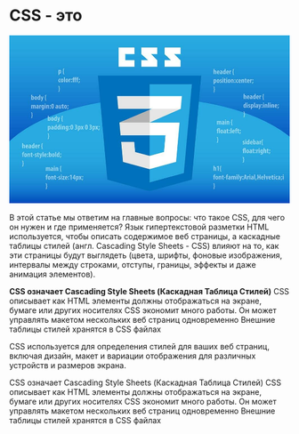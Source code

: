 # CSS - это
![Alt for Imsage](../css/images/CSS3.jpeg)

В этой статье мы ответим на главные вопросы: что такое CSS, для чего он нужен и где применяется? Язык гипертекстовой разметки HTML используется, чтобы описать содержимое веб страницы, а каскадные таблицы стилей (англ. Cascading Style Sheets - CSS) влияют на то, как эти страницы будут выглядеть (цвета, шрифты, фоновые изображения, интервалы между строками, отступы, границы, эффекты и даже анимация элементов).

<b>CSS означает Cascading Style Sheets (Каскадная Таблица Стилей)</b>
CSS описывает как HTML элементы должны отображаться на экране, бумаге или других носителях
CSS экономит много работы. Он может управлять макетом нескольких веб страниц одновременно
Внешние таблицы стилей хранятся в CSS файлах

CSS используется для определения стилей для ваших веб страниц, включая дизайн, макет и вариации отображения для различных устройств и размеров экрана.

CSS означает Cascading Style Sheets (Каскадная Таблица Стилей)
CSS описывает как HTML элементы должны отображаться на экране, бумаге или других носителях
CSS экономит много работы. Он может управлять макетом нескольких веб страниц одновременно
Внешние таблицы стилей хранятся в CSS файлах

